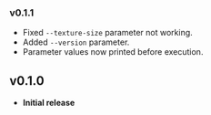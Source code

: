 ### v0.1.1
- Fixed `--texture-size` parameter not working.
- Added `--version` parameter.
- Parameter values now printed before execution.

## v0.1.0
- **Initial release**
